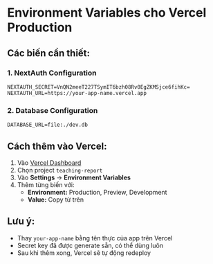 # Environment Variables cho Vercel Production

## Các biến cần thiết:

### 1. NextAuth Configuration
```
NEXTAUTH_SECRET=VnQN2meeT227TSymIT6bzh08Rv0EgZKMSjce6fihKc=
NEXTAUTH_URL=https://your-app-name.vercel.app
```

### 2. Database Configuration
```
DATABASE_URL=file:./dev.db
```

## Cách thêm vào Vercel:

1. Vào [Vercel Dashboard](https://vercel.com/dashboard)
2. Chọn project `teaching-report`
3. Vào **Settings** → **Environment Variables**
4. Thêm từng biến với:
   - **Environment:** Production, Preview, Development
   - **Value:** Copy từ trên

## Lưu ý:
- Thay `your-app-name` bằng tên thực của app trên Vercel
- Secret key đã được generate sẵn, có thể dùng luôn
- Sau khi thêm xong, Vercel sẽ tự động redeploy
